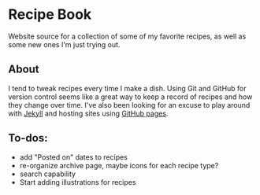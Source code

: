 # Recipe Book
Website source for a collection of some of my favorite recipes, as well as some new ones I'm just trying out.

## About
I tend to tweak recipes every time I make a dish. Using Git and GitHub for version control seems like a great way to keep a record of recipes and how they change over time. I've also been looking for an excuse to play around with [Jekyll](http://jekyllrb.com/) and hosting sites using [GitHub pages](https://pages.github.com/).

## To-dos:
- add "Posted on" dates to recipes
- re-organize archive page, maybe icons for each recipe type?
- search capability
- Start adding illustrations for recipes
